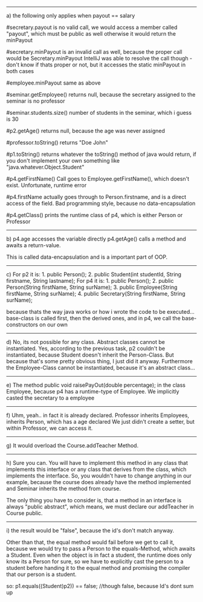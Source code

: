 _______________________________
a)
the following only applies when
payout == salary

#secretary.payout
is no valid call, we would access a member called "payout", which must be public as well
otherwise it would return the minPayout

#secretary.minPayout
is an invalid call as well, because the proper call would be Secretary.minPayout
IntelliJ was able to resolve the call though - don't know if thats proper or not, but it
accesses the static minPayout in both cases

#employee.minPayout
same as above

#seminar.getEmployee()
returns null, because the secretary assigned to the seminar is no professor

#seminar.students.size()
number of students in the seminar, which i guess is 30

#p2.getAge()
returns null, because the age was never assigned

#professor.toString()
returns "Doe John"

#p1.toString()
returns whatever the toString() method of java would return, if you don't implement your own
something like "java.whatever.Object.Student"

#p4.getFirstName()
Call goes to Employee.getFirstName(), which doesn't exist. Unfortunate, runtime error

#p4.firstName
actually goes through to Person.firstname, and is a direct access of the field.
Bad programming style, because no data-encapsulation

#p4.getClass()
prints the runtime class of p4, which is either
Person or
Professor


_______________________________
b)
p4.age accesses the variable directly
p4.getAge() calls a method and awaits a return-value.

This is called data-encapsulation and is a important part of OOP.


_______________________________
c)
For p2 it is:
	1. public Person();
	2. public Student(int studentId, String firstname, String lastname);
For p4 it is:
	1. public Person();
	2. public Person(String firstName, String surName);
	3. public Employee(String firstName, String surName);
	4. public Secretary(String firstName, String surName);

because thats the way java works or how i wrote the code to be executed...
base-class is called first, then the derived ones,
and in p4, we call the base-constructors on our own


_______________________________
d)
No, its not possible for any class. Abstract classes cannot be instantiated.
Yes, according to the previous task, p2 couldn't be instantiated, because Student doesn't inherit
the Person-Class. But because that's some pretty obvious thing, I just did it anyway.
Furthermore the Employee-Class cannot be instantiated, because it's an abstract class...


_______________________________
e)
The method
public void raisePayOut(double percentage);
in the class Employee, because p4 has a runtime-type of Employee.
We implicitly casted the secretary to a employee


_______________________________
f)
Uhm, yeah.. in fact it is already declared.
Professor inherits Employees, inherits Person, which has a age declared
We just didn't create a setter, but within Professor, we can access it.


_______________________________
g)
It would overload the Course.addTeacher Method.


_______________________________
h)
Sure you can.
You will have to implement this method in any class that implements this interface
or any class that derives from the class, which implements the interface.
So, you wouldn't have to change anything in our example, because the course
does already have the method implemented and Seminar inherits the method from course.

The only thing you have to consider is, that a method in an interface is always
"public abstract", which means, we must declare our addTeacher in Course public.


_______________________________
i)
the result would be "false", because the id's don't match anyway.

Other than that, the equal method would fail before we get to call it, because we would try to
pass a Person to the equals-Method, which awaits a Student.
Even when the object is in fact a student, the runtime does only know its a Person for sure, so
we have to explicitly cast the person to a student before handing it to the equal method and promising
the compiler that our person is a student.

so:    p1.equals((Student)p2)) == false; //though false, because Id's dont sum up



